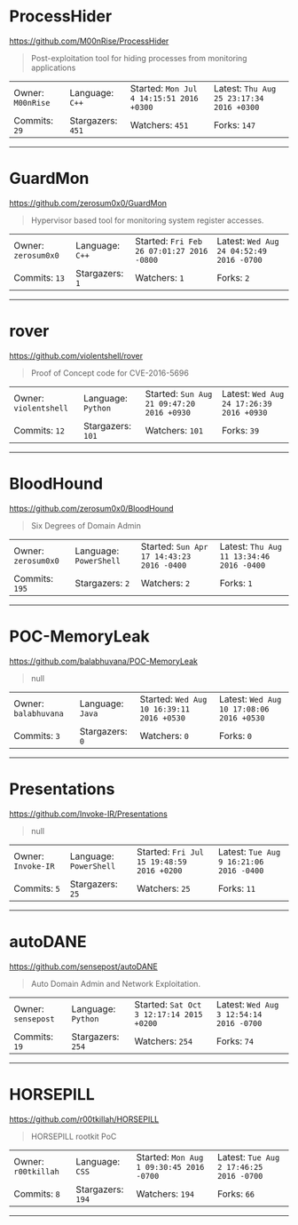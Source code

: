 # ProcessHider

https://github.com/M00nRise/ProcessHider
<blockquote>
Post-exploitation tool for hiding processes from monitoring applications
</blockquote>

<table>
<tr><td>Owner: <code>M00nRise</code></td>
    <td>Language: <code>C++</code></td>
    <td>Started: <code>Mon Jul 4 14:15:51 2016 +0300</code></td>
    <td>Latest: <code>Thu Aug 25 23:17:34 2016 +0300</code></td></tr>
<tr><td>Commits: <code>29</code></td>
    <td>Stargazers: <code>451</code></td>
    <td>Watchers: <code>451</code></td>
    <td>Forks: <code>147</code></td></tr>
</table>

---

# GuardMon

https://github.com/zerosum0x0/GuardMon
<blockquote>
Hypervisor based tool for monitoring system register accesses.
</blockquote>

<table>
<tr><td>Owner: <code>zerosum0x0</code></td>
    <td>Language: <code>C++</code></td>
    <td>Started: <code>Fri Feb 26 07:01:27 2016 -0800</code></td>
    <td>Latest: <code>Wed Aug 24 04:52:49 2016 -0700</code></td></tr>
<tr><td>Commits: <code>13</code></td>
    <td>Stargazers: <code>1</code></td>
    <td>Watchers: <code>1</code></td>
    <td>Forks: <code>2</code></td></tr>
</table>

---

# rover

https://github.com/violentshell/rover
<blockquote>
Proof of Concept code for CVE-2016-5696
</blockquote>

<table>
<tr><td>Owner: <code>violentshell</code></td>
    <td>Language: <code>Python</code></td>
    <td>Started: <code>Sun Aug 21 09:47:20 2016 +0930</code></td>
    <td>Latest: <code>Wed Aug 24 17:26:39 2016 +0930</code></td></tr>
<tr><td>Commits: <code>12</code></td>
    <td>Stargazers: <code>101</code></td>
    <td>Watchers: <code>101</code></td>
    <td>Forks: <code>39</code></td></tr>
</table>

---

# BloodHound

https://github.com/zerosum0x0/BloodHound
<blockquote>
Six Degrees of Domain Admin
</blockquote>

<table>
<tr><td>Owner: <code>zerosum0x0</code></td>
    <td>Language: <code>PowerShell</code></td>
    <td>Started: <code>Sun Apr 17 14:43:23 2016 -0400</code></td>
    <td>Latest: <code>Thu Aug 11 13:34:46 2016 -0400</code></td></tr>
<tr><td>Commits: <code>195</code></td>
    <td>Stargazers: <code>2</code></td>
    <td>Watchers: <code>2</code></td>
    <td>Forks: <code>1</code></td></tr>
</table>

---

# POC-MemoryLeak

https://github.com/balabhuvana/POC-MemoryLeak
<blockquote>
null
</blockquote>

<table>
<tr><td>Owner: <code>balabhuvana</code></td>
    <td>Language: <code>Java</code></td>
    <td>Started: <code>Wed Aug 10 16:39:11 2016 +0530</code></td>
    <td>Latest: <code>Wed Aug 10 17:08:06 2016 +0530</code></td></tr>
<tr><td>Commits: <code>3</code></td>
    <td>Stargazers: <code>0</code></td>
    <td>Watchers: <code>0</code></td>
    <td>Forks: <code>0</code></td></tr>
</table>

---

# Presentations

https://github.com/Invoke-IR/Presentations
<blockquote>
null
</blockquote>

<table>
<tr><td>Owner: <code>Invoke-IR</code></td>
    <td>Language: <code>PowerShell</code></td>
    <td>Started: <code>Fri Jul 15 19:48:59 2016 +0200</code></td>
    <td>Latest: <code>Tue Aug 9 16:21:06 2016 -0400</code></td></tr>
<tr><td>Commits: <code>5</code></td>
    <td>Stargazers: <code>25</code></td>
    <td>Watchers: <code>25</code></td>
    <td>Forks: <code>11</code></td></tr>
</table>

---

# autoDANE

https://github.com/sensepost/autoDANE
<blockquote>
Auto Domain Admin and Network Exploitation.
</blockquote>

<table>
<tr><td>Owner: <code>sensepost</code></td>
    <td>Language: <code>Python</code></td>
    <td>Started: <code>Sat Oct 3 12:17:14 2015 +0200</code></td>
    <td>Latest: <code>Wed Aug 3 12:54:14 2016 -0700</code></td></tr>
<tr><td>Commits: <code>19</code></td>
    <td>Stargazers: <code>254</code></td>
    <td>Watchers: <code>254</code></td>
    <td>Forks: <code>74</code></td></tr>
</table>

---

# HORSEPILL

https://github.com/r00tkillah/HORSEPILL
<blockquote>
HORSEPILL rootkit PoC
</blockquote>

<table>
<tr><td>Owner: <code>r00tkillah</code></td>
    <td>Language: <code>CSS</code></td>
    <td>Started: <code>Mon Aug 1 09:30:45 2016 -0700</code></td>
    <td>Latest: <code>Tue Aug 2 17:46:25 2016 -0700</code></td></tr>
<tr><td>Commits: <code>8</code></td>
    <td>Stargazers: <code>194</code></td>
    <td>Watchers: <code>194</code></td>
    <td>Forks: <code>66</code></td></tr>
</table>

---

